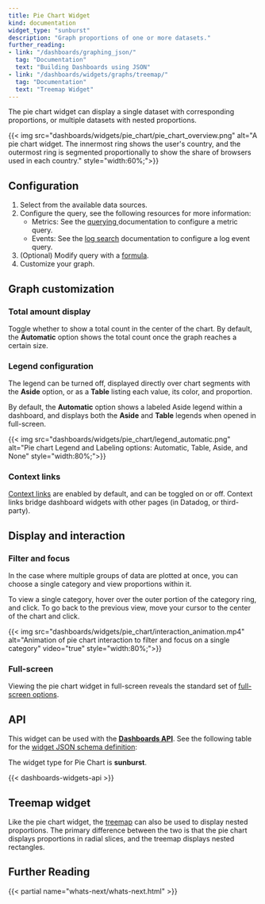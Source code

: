 ```yaml
---
title: Pie Chart Widget
kind: documentation
widget_type: "sunburst"
description: "Graph proportions of one or more datasets."
further_reading:
- link: "/dashboards/graphing_json/"
  tag: "Documentation"
  text: "Building Dashboards using JSON"
- link: "/dashboards/widgets/graphs/treemap/"
  tag: "Documentation"
  text: "Treemap Widget"
---
```


The pie chart widget can display a single dataset with corresponding proportions, or multiple datasets with nested proportions.

{{< img src="dashboards/widgets/pie_chart/pie_chart_overview.png" alt="A pie chart widget. The innermost ring shows the user's country, and the outermost ring is segmented proportionally to show the share of browsers used in each country." style="width:60%;">}}


## Configuration

1. Select from the available data sources.
2. Configure the query, see the following resources for more information:
    * Metrics: See the [querying ][1] documentation to configure a metric query.
    * Events: See the [log search][2] documentation to configure a log event query.
3. (Optional) Modify query with a [formula][3].
4. Customize your graph.

## Graph customization

### Total amount display

Toggle whether to show a total count in the center of the chart. By default, the **Automatic** option shows the total count once the graph reaches a certain size.

### Legend configuration

The legend can be turned off, displayed directly over chart segments with the **Aside** option, or as a **Table** listing each value, its color, and proportion.

By default, the **Automatic** option shows a labeled Aside legend within a dashboard, and displays both the **Aside** and **Table** legends when opened in full-screen.

{{< img src="dashboards/widgets/pie_chart/legend_automatic.png" alt="Pie chart Legend and Labeling options: Automatic, Table, Aside, and None" style="width:80%;">}}

### Context links

[Context links][4] are enabled by default, and can be toggled on or off. Context links bridge dashboard widgets with other pages (in Datadog, or third-party).

## Display and interaction

### Filter and focus

In the case where multiple groups of data are plotted at once, you can choose a single category and view proportions within it.

To view a single category, hover over the outer portion of the category ring, and click. To go back to the previous view, move your cursor to the center of the chart and click.

{{< img src="dashboards/widgets/pie_chart/interaction_animation.mp4" alt="Animation of pie chart interaction to filter and focus on a single category" video="true" style="width:80%;">}}

### Full-screen

Viewing the pie chart widget in full-screen reveals the standard set of [full-screen options][5].

## API

This widget can be used with the **[Dashboards API][6]**. See the following table for the [widget JSON schema definition][7]:

<div class="alert alert-info">The widget type for Pie Chart is <strong>sunburst</strong>.</div>

{{< dashboards-widgets-api >}}

## Treemap widget

Like the pie chart widget, the [treemap][8] can also be used to display nested proportions. The primary difference between the two is that the pie chart displays proportions in radial slices, and the treemap displays nested rectangles.

## Further Reading

{{< partial name="whats-next/whats-next.html" >}}


[1]: /dashboards/querying
[2]: /logs/explorer/search_syntax/
[3]: /dashboards/functions/
[4]: /dashboards/guide/context-links/
[5]: /dashboards/widgets/#full-screen
[6]: /api/latest/dashboards/
[7]: /dashboards/graphing_json/widget_json/
[8]: /dashboards/widgets/treemap/
